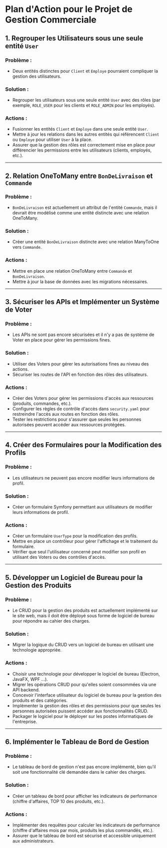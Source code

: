 # Plan d'Action pour le Projet de Gestion Commerciale

## 1. Regrouper les Utilisateurs sous une seule entité `User`

### Problème :
- Deux entités distinctes pour `Client` et `Employe` pourraient compliquer la gestion des utilisateurs.

### Solution :
- Regrouper les utilisateurs sous une seule entité `User` avec des rôles (par exemple, `ROLE_USER` pour les clients et `ROLE_ADMIN` pour les employés).

### Actions :
- Fusionner les entités `Client` et `Employe` dans une seule entité `User`.
- Mettre à jour les relations dans les autres entités qui référencent `Client` ou `Employe` pour utiliser `User` à la place.
- Assurer que la gestion des rôles est correctement mise en place pour différencier les permissions entre les utilisateurs (clients, employés, etc.).

---

## 2. Relation OneToMany entre `BonDeLivraison` et `Commande`

### Problème :
- `BonDeLivraison` est actuellement un attribut de l'entité `Commande`, mais il devrait être modélisé comme une entité distincte avec une relation OneToMany.

### Solution :
- Créer une entité `BonDeLivraison` distincte avec une relation ManyToOne vers `Commande`.

### Actions :
- Mettre en place une relation OneToMany entre `Commande` et `BonDeLivraison`.
- Mettre à jour la base de données avec les migrations nécessaires.

---

## 3. Sécuriser les APIs et Implémenter un Système de Voter

### Problème :
- Les APIs ne sont pas encore sécurisées et il n'y a pas de système de Voter en place pour gérer les permissions fines.

### Solution :
- Utiliser des Voters pour gérer les autorisations fines au niveau des actions.
- Sécuriser les routes de l'API en fonction des rôles des utilisateurs.

### Actions :
- Créer des Voters pour gérer les permissions d'accès aux ressources (produits, commandes, etc.).
- Configurer les règles de contrôle d'accès dans `security.yaml` pour restreindre l'accès aux routes en fonction des rôles.
- Tester les restrictions pour s'assurer que seules les personnes autorisées peuvent accéder aux ressources protégées.

---

## 4. Créer des Formulaires pour la Modification des Profils

### Problème :
- Les utilisateurs ne peuvent pas encore modifier leurs informations de profil.

### Solution :
- Créer un formulaire Symfony permettant aux utilisateurs de modifier leurs informations de profil.

### Actions :
- Créer un formulaire `UserType` pour la modification des profils.
- Mettre en place un contrôleur pour gérer l'affichage et le traitement du formulaire.
- Vérifier que seul l'utilisateur concerné peut modifier son profil en utilisant des Voters ou des contrôles d'accès.

---

## 5. Développer un Logiciel de Bureau pour la Gestion des Produits

### Problème :
- Le CRUD pour la gestion des produits est actuellement implémenté sur le site web, mais il doit être déployé sous forme de logiciel de bureau pour répondre au cahier des charges.

### Solution :
- Migrer la logique du CRUD vers un logiciel de bureau en utilisant une technologie appropriée.

### Actions :
- Choisir une technologie pour développer le logiciel de bureau (Electron, JavaFX, WPF ...).
- Migrer les opérations CRUD pour qu'elles soient consommées via une API backend.
- Concevoir l'interface utilisateur du logiciel de bureau pour la gestion des produits et des catégories.
- Implémenter la gestion des rôles et des permissions pour que seules les personnes autorisées puissent accéder aux fonctionnalités CRUD.
- Packager le logiciel pour le déployer sur les postes informatiques de l'entreprise.

---

## 6. Implémenter le Tableau de Bord de Gestion

### Problème :
- Le tableau de bord de gestion n'est pas encore implémenté, bien qu'il soit une fonctionnalité clé demandée dans le cahier des charges.

### Solution :
- Créer un tableau de bord pour afficher les indicateurs de performance (chiffre d'affaires, TOP 10 des produits, etc.).

### Actions :
- Implémenter des requêtes pour calculer les indicateurs de performance (chiffre d'affaires mois par mois, produits les plus commandés, etc.).
- Assurer que le tableau de bord est sécurisé et accessible uniquement aux administrateurs.

